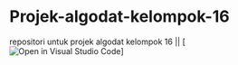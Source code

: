 # Projek-algodat-kelompok-16
repositori untuk projek algodat kelompok 16 || 
[![Open in Visual Studio Code](https://github.com/Rakasyaa/Projek-algodat-kelompok-16.git)]
